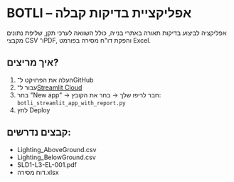 
# BOTLI – אפליקציית בדיקות קבלה

אפליקציה לביצוע בדיקות תאורה באתרי בנייה, כולל השוואה לערכי תקן, שליפת נתונים מקבצי CSV ו־PDF, והפקת דו"ח מסירה בפורמט Excel.

## איך מריצים?

1. העלה את הפרויקט ל־GitHub
2. עבור ל־[Streamlit Cloud](https://streamlit.io/cloud)
3. בחר "New app" → חבר לריפו שלך → בחר את הקובץ: `botli_streamlit_app_with_report.py`
4. לחץ Deploy

## קבצים נדרשים:

- Lighting_AboveGround.csv
- Lighting_BelowGround.csv
- SLD1-L3-EL-001.pdf
- דוח מסירה.xlsx
